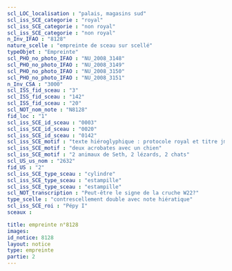```yaml
---
scl_LOC_localisation : "palais, magasins sud"
scl_iss_SCE_categorie : "royal"
scl_iss_SCE_categorie : "non royal"
scl_iss_SCE_categorie : "non royal"
n_Inv_IFAO : "8128"
nature_scelle : "empreinte de sceau sur scellé"
typeObjet : "Empreinte"
scl_PHO_no_photo_IFAO : "NU_2008_3148"
scl_PHO_no_photo_IFAO : "NU_2008_3149"
scl_PHO_no_photo_IFAO : "NU_2008_3150"
scl_PHO_no_photo_IFAO : "NU_2008_3151"
n_Inv_CSA : "3000"
scl_ISS_fid_sceau : "3"
scl_ISS_fid_sceau : "142"
scl_ISS_fid_sceau : "20"
scl_NOT_nom_note : "N8128"
fid_loc : "1"
scl_iss_SCE_id_sceau : "0003"
scl_iss_SCE_id_sceau : "0020"
scl_iss_SCE_id_sceau : "0142"
scl_iss_SCE_motif : "texte hiéroglyphique : protocole royal et titre jmy-ḫt pr-‘ȝ"
scl_iss_SCE_motif : "deux acrobates avec un chien"
scl_iss_SCE_motif : "2 animaux de Seth, 2 lézards, 2 chats"
scl_US_us_nom : "2632"
fid_US : "2"
scl_iss_SCE_type_sceau : "cylindre"
scl_iss_SCE_type_sceau : "estampille"
scl_iss_SCE_type_sceau : "estampille"
scl_NOT_transcription : "Peut-être le signe de la cruche W22?"
type_scelle : "contrescellement double avec note hiératique"
scl_iss_SCE_roi : "Pépy I"
sceaux :

title: empreinte n°8128
images: 
id_notice: 8128
layout: notice
type: empreinte
partie: 2
---
```

